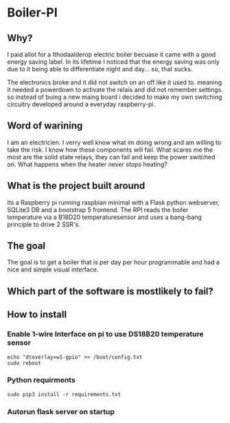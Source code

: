 # Boiler-PI

## Why?
I paid allot for a Ithodaalderop electric boiler becuase it came with a good energy saving label. In its lifetime I noticed that the energy saving was only due to it being able to differentiate night and day... so, that sucks.

The electronics broke and it did not switch on an off like it used to. meaning it needed a powerdown to activate the relais and did not remember settings. so instead of buing a new maing board i decided to make my own switching circuitry developed around a everyday raspberry-pi.

## Word of warining
I am an electricien. I verry well know what im doing wrong and am willing to take the risk. I know how these components will fail.
What scares me the most are the solid state relays, they can fail and keep the power switched on. What happens when the heater never stops heating?

## What is the project built around
Its a Raspberry pi running raspbian minimal with a Flask python webserver, SQLite3 DB and a bootstrap 5 frontend.
The RPI reads the boiler temperature via a B18D20 temperaturesensor and uses a bang-bang principle to drive 2 SSR's.

## The goal
The goal is to get a boiler that is per day per hour programmable and had a nice and simple visual interface.

## Which part of the software is mostlikely to fail?


## How to install
### Enable 1-wire Interface on pi to use DS18B20 temperature sensor
```
echo "dtoverlay=w1-gpio" >> /boot/config.txt
sudo reboot
```
### Python requirments
```
sudo pip3 install -r requirements.txt
```
### Autorun flask server on startup
